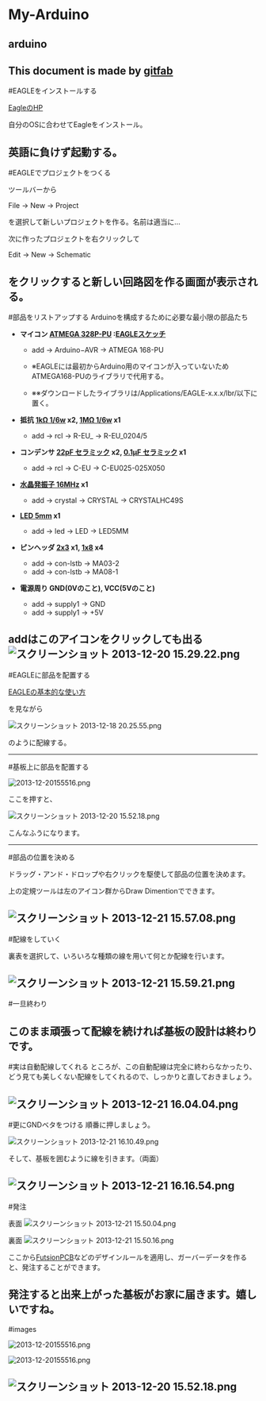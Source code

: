# My-Arduino
## arduino
This document is made by [gitfab](http://gitfab.org)
---
#EAGLEをインストールする

[EagleのHP](http://www.cadsoftusa.com/download-eagle/?language=en)

自分のOSに合わせてEagleをインストール。

英語に負けず起動する。
---
#EAGLEでプロジェクトをつくる

ツールバーから

File -&gt; New -&gt; Project

を選択して新しいプロジェクトを作る。名前は適当に…

次に作ったプロジェクトを右クリックして

Edit -&gt; New -&gt; Schematic

をクリックすると新しい回路図を作る画面が表示される。
---
#部品をリストアップする
Arduinoを構成するために必要な最小限の部品たち

* **マイコン [ATMEGA 328P-PU](http://akizukidenshi.com/catalog/g/gI-03142/) :[EAGLEスケッチ](http://www.faludi.com/2008/10/07/arduino-avr-library-for-eagle-layout-editor/)**
    * add -&gt; Arduino−AVR -&gt; ATMEGA 168-PU

    * ※EAGLEには最初からArduino用のマイコンが入っていないためATMEGA168-PUのライブラリで代用する。

    * ※※ダウンロードしたライブラリは/Applications/EAGLE-x.x.x/lbr/以下に置く。


* **抵抗 [1kΩ 1/6w](http://akizukidenshi.com/catalog/g/gR-16102/) x2, [1MΩ 1/6w](http://akizukidenshi.com/catalog/g/gR-16105/) x1**
    * add -&gt; rcl -&gt; R-EU_ -&gt; R-EU_0204/5

* **コンデンサ [22pF セラミック](http://akizukidenshi.com/catalog/g/gP-04060/) x2, [0.1μF セラミック](http://akizukidenshi.com/catalog/g/gP-00090/) x1**
    * add -&gt; rcl -&gt; C-EU -&gt; C-EU025-025X050

* **[水晶発振子 16MHz](http://akizukidenshi.com/catalog/g/gP-00545/) x1**
    * add -&gt; crystal -&gt; CRYSTAL -&gt; CRYSTALHC49S

* **[LED 5mm](http://akizukidenshi.com/catalog/g/gI-04781/) x1**
    * add -&gt; led -&gt; LED -&gt; LED5MM

* **ピンヘッダ [2x3](http://akizukidenshi.com/catalog/g/gC-00082/) x1, [1x8](http://akizukidenshi.com/catalog/g/gC-00167/) x4**
    * add -&gt; con-lstb -&gt; MA03-2
    * add -&gt; con-lstb -&gt; MA08-1

* **電源周り GND(0Vのこと), VCC(5Vのこと)**
    * add -&gt; supply1 -&gt; GND
    * add -&gt; supply1 -&gt; +5V


addはこのアイコンをクリックしても出る
![スクリーンショット 2013-12-20 15.29.22.png](https://raw.github.com/EnsekiTT/My-Arduino/master/gitfab/resources/スクリーンショット-2013-12-20-15.29.22.png)
---
#EAGLEに部品を配置する

[EAGLEの基本的な使い方](http://www.picfun.com/Eagleframe.html)

を見ながら

![スクリーンショット 2013-12-18 20.25.55.png](https://raw.github.com/EnsekiTT/My-Arduino/master/gitfab/resources/スクリーンショット-2013-12-18-20.25.55.png)

のように配線する。

---
#基板上に部品を配置する

![2013-12-20155516.png](https://raw.github.com/EnsekiTT/My-Arduino/master/)

ここを押すと、

![スクリーンショット 2013-12-20 15.52.18.png](https://raw.github.com/EnsekiTT/My-Arduino/master/)

こんなふうになります。

---
#部品の位置を決める

ドラッグ・アンド・ドロップや右クリックを駆使して部品の位置を決めます。

上の定規ツールは左のアイコン群からDraw Dimentionでできます。

![スクリーンショット 2013-12-21 15.57.08.png](https://raw.github.com/EnsekiTT/My-Arduino/master/)
---
#配線をしていく



裏表を選択して、いろいろな種類の線を用いて何とか配線を行います。

![スクリーンショット 2013-12-21 15.59.21.png](https://raw.github.com/EnsekiTT/My-Arduino/master/)
---
#一旦終わり

このまま頑張って配線を続ければ基板の設計は終わりです。
---
#実は自動配線してくれる
ところが、この自動配線は完全に終わらなかったり、どう見ても美しくない配線をしてくれるので、しっかりと直しておきましょう。

![スクリーンショット 2013-12-21 16.04.04.png](https://raw.github.com/EnsekiTT/My-Arduino/master/)
---
#更にGNDベタをつける
順番に押しましょう。

![スクリーンショット 2013-12-21 16.10.49.png](https://raw.github.com/EnsekiTT/My-Arduino/master/)

そして、基板を囲むように線を引きます。（両面）



![スクリーンショット 2013-12-21 16.16.54.png](https://raw.github.com/EnsekiTT/My-Arduino/master/)
---
#発注

表面
![スクリーンショット 2013-12-21 15.50.04.png](https://raw.github.com/EnsekiTT/My-Arduino/master/)

裏面
![スクリーンショット 2013-12-21 15.50.16.png](https://raw.github.com/EnsekiTT/My-Arduino/master/)

ここから[FutsionPCB](http://www.seeedstudio.com/service/index.php?r=site/pcbService)などのデザインルールを適用し、ガーバーデータを作ると、発注することができます。

発注すると出来上がった基板がお家に届きます。嬉しいですね。
---
#images

![2013-12-20155516.png](https://raw.github.com/EnsekiTT/My-Arduino/master/)

![2013-12-20155516.png](https://raw.github.com/EnsekiTT/My-Arduino/master/)

![スクリーンショット 2013-12-20 15.52.18.png](https://raw.github.com/EnsekiTT/My-Arduino/master/)
---
